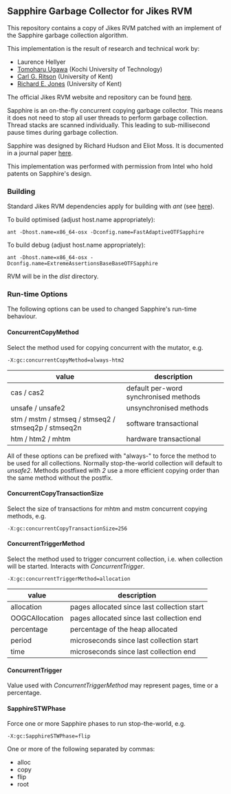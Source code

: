 ## Sapphire Garbage Collector for Jikes RVM

This repository contains a copy of Jikes RVM patched with an
implement of the Sapphire garbage collection algorithm.

This implementation is the result of research and technical work by:
* Laurence Hellyer
* [Tomoharu Ugawa](http://spa.cs.uec.ac.jp/~ugawa/index-e.html) (Kochi University of Technology)
* [Carl G. Ritson](http://www.cs.kent.ac.uk/~cgr/) (University of Kent)
* [Richard E. Jones](http://www.cs.kent.ac.uk/~rej/) (University of Kent)

The official Jikes RVM website and repository can be found [here](http://jikesrvm.org).

Sapphire is an on-the-fly concurrent copying garbage collector.
This means it does not need to stop all user threads to perform
garbage collection.  Thread stacks are scanned individually.
This leading to sub-millisecond pause times during garbage
collection.

Sapphire was designed by Richard Hudson and Eliot Moss.
It is documented in a journal paper [here](http://onlinelibrary.wiley.com/doi/10.1002/cpe.712/abstract).

This implementation was performed with permission from Intel
who hold patents on Sapphire's design.


### Building

Standard Jikes RVM dependencies apply for building with *ant* (see [here](http://docs.codehaus.org/display/RVM/Building+the+RVM)).

To build optimised (adjust host.name appropriately):
```
ant -Dhost.name=x86_64-osx -Dconfig.name=FastAdaptiveOTFSapphire
```

To build debug (adjust host.name appropriately):
```
ant -Dhost.name=x86_64-osx -Dconfig.name=ExtremeAssertionsBaseBaseOTFSapphire
```

RVM will be in the *dist* directory.


### Run-time Options

The following options can be used to changed Sapphire's run-time behaviour.

#### ConcurrentCopyMethod

Select the method used for copying concurrent with the mutator, e.g.
```
-X:gc:concurrentCopyMethod=always-htm2
```

value | description
--- | ---
cas / cas2 | default per-word synchronised methods
unsafe / unsafe2 | unsynchronised methods
stm / mstm / stmseq / stmseq2 / stmseq2p / stmseq2n | software transactional
htm / htm2 / mhtm | hardware transactional

All of these options can be prefixed with "always-" to force the method to be used for all collections.  Normally stop-the-world collection will default to *unsafe2*.  Methods postfixed with *2* use a more efficient copying order than the same method without the postfix.

#### ConcurrentCopyTransactionSize

Select the size of transactions for mhtm and mstm concurrent copying methods, e.g.
```
-X:gc:concurrentCopyTransactionSize=256
```

#### ConcurrentTriggerMethod

Select the method used to trigger concurrent collection, i.e. when collection will be started.  Interacts with *ConcurrentTrigger*.
```
-X:gc:concurrentTriggerMethod=allocation
```

value | description
--- | ---
allocation | pages allocated since last collection start
OOGCAllocation | pages allocated since last collection end
percentage | percentage of the heap allocated 
period | microseconds since last collection start
time | microseconds since last collection end

#### ConcurrentTrigger

Value used with *ConcurrentTriggerMethod* may represent pages, time or a percentage.

#### SapphireSTWPhase

Force one or more Sapphire phases to run stop-the-world, e.g.
```
-X:gc:SapphireSTWPhase=flip
```

One or more of the following separated by commas:
* alloc
* copy
* flip
* root

